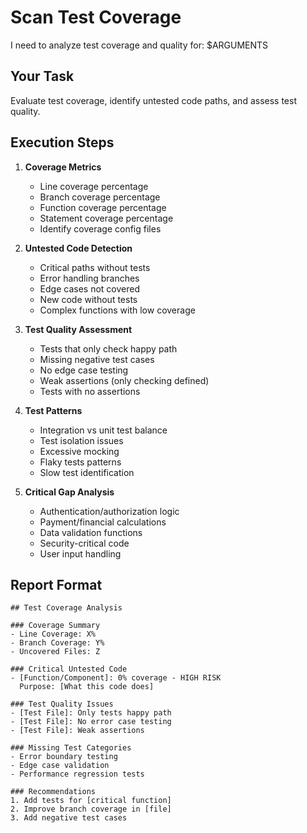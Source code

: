 # Scan Test Coverage

I need to analyze test coverage and quality for: $ARGUMENTS

## Your Task

Evaluate test coverage, identify untested code paths, and assess test quality.

## Execution Steps

1. **Coverage Metrics**
   - Line coverage percentage
   - Branch coverage percentage
   - Function coverage percentage
   - Statement coverage percentage
   - Identify coverage config files

2. **Untested Code Detection**
   - Critical paths without tests
   - Error handling branches
   - Edge cases not covered
   - New code without tests
   - Complex functions with low coverage

3. **Test Quality Assessment**
   - Tests that only check happy path
   - Missing negative test cases
   - No edge case testing
   - Weak assertions (only checking defined)
   - Tests with no assertions

4. **Test Patterns**
   - Integration vs unit test balance
   - Test isolation issues
   - Excessive mocking
   - Flaky tests patterns
   - Slow test identification

5. **Critical Gap Analysis**
   - Authentication/authorization logic
   - Payment/financial calculations
   - Data validation functions
   - Security-critical code
   - User input handling

## Report Format

```
## Test Coverage Analysis

### Coverage Summary
- Line Coverage: X%
- Branch Coverage: Y%
- Uncovered Files: Z

### Critical Untested Code
- [Function/Component]: 0% coverage - HIGH RISK
  Purpose: [What this code does]
  
### Test Quality Issues
- [Test File]: Only tests happy path
- [Test File]: No error case testing
- [Test File]: Weak assertions

### Missing Test Categories
- Error boundary testing
- Edge case validation
- Performance regression tests

### Recommendations
1. Add tests for [critical function]
2. Improve branch coverage in [file]
3. Add negative test cases
```